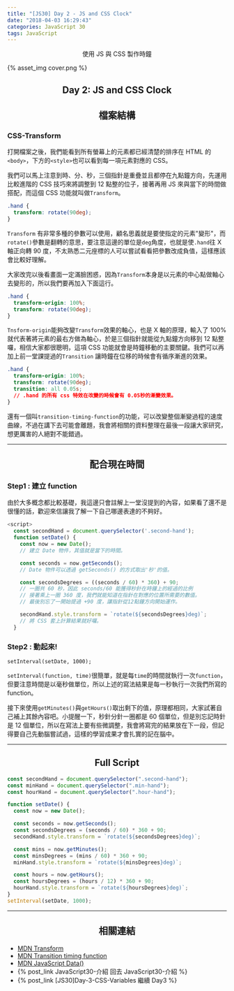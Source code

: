 ```yaml
---
title: "[JS30] Day 2 - JS and CSS Clock"
date: "2018-04-03 16:29:43"
categories: JavaScript 30
tags: JavaScript
---
```


<center>使用 JS 與 CSS 製作時鐘</center>

<!-- more -->

{% asset_img cover.png %}

## <center>Day 2: JS and CSS Clock</center>

## <center>檔案結構</center>

### CSS-Transform

打開檔案之後，我們能看到所有螢幕上的元素都已經清楚的排序在 HTML 的`<body>`，下方的`<style>`也可以看到每一項元素對應的 CSS。

我們可以馬上注意到時、分、秒，三個指針是重疊並且都停在九點鐘方向，先運用比較進階的 CSS 技巧來將調整到 12 點整的位子，接著再用 JS 來與當下的時間做搭配，而這個 CSS 功能就叫做`Transform`。

```css
.hand {
  transform: rotate(90deg);
}
```

`Transform` 有非常多種的參數可以使用，顧名思義就是要使指定的元素"變形"，而`rotate()`參數是翻轉的意思，要注意這邊的單位是`deg`角度，也就是使`.hand`往 X 軸正向轉 90 度，不太熟悉二元座標的人可以嘗試看看把參數改成負值，這樣應該會比較好理解。

大家改完以後看畫面一定滿臉困惑，因為`Transform`本身是以元素的中心點做軸心去變形的，所以我們要再加入下面這行。

```css
.hand {
  transform-origin: 100%;
  transform: rotate(90deg);
}
```

`Tnsform-origin`能夠改變`Transform`效果的軸心，也是 X 軸的原理，輸入了 100%就代表著將元素的最右方做為軸心，於是三個指針就能從九點鐘方向移到 12 點整囉，相信大家都很聰明，這項 CSS 功能就會是時鐘移動的主要關鍵。我們可以再加上前一堂課提過的`Transition` 讓時鐘在位移的時候會有循序漸進的效果。

```css
.hand {
  transform-origin: 100%;
  transform: rotate(90deg);
  transition: all 0.05s;
  // .hand 的所有 css 特效在改變的時候會有 0.05秒的漸變效果。
}
```

還有一個叫`transition-timing-function`的功能，可以改變整個漸變過程的速度曲線，不過在講下去可能會離題，我會將相關的資料整理在最後一段讓大家研究，想更厲害的人絕對不能錯過。

---

## <center>配合現在時間</center>

### Step1 : 建立 function

由於大多概念都比較基礎，我這邊只會註解上一堂沒提到的內容，如果看了還不是很懂的話，歡迎來信讓我了解一下自己哪邊表達的不夠好。

```js
<script>
  const secondHand = document.querySelector('.second-hand');
  function setDate() {
    const now = new Date();
    // 建立 Date 物件，其值就是當下的時間。

    const seconds = now.getSeconds();
    // Date 物件可以透過 getSeconds() 的方式取出'秒'的值。

    const secondsDegrees = ((seconds / 60) * 360) + 90;
    // 一圈共 60 秒，因此 seconds/60 能獲得秒針在時鐘上的經過的比例
    // 接著乘上一圈 360 度，我們就能知道在指針在對應的位置所需要的數值。
    // 最後別忘了一開始提過 +90 度，讓指針從12點鐘方向開始運作。

    secondHand.style.transform = `rotate(${secondsDegrees}deg)`;
    // 將 CSS 套上計算結果就好囉。
  }
```

### Step2 : 動起來!

```JS
setInterval(setDate, 1000);
```

`setInterval(function, time)`很簡單，就是每`time`的時間就執行一次`function`，但要注意時間是以毫秒做單位，所以上述的寫法結果是每一秒執行一次我們所寫的 function。

接下來使用`getMinutes()`與`getHours()`取出剩下的值，原理都相同，大家試著自己補上其餘內容吧。小提醒一下，秒針分針一圈都是 60 個單位，但是別忘記時針是 12 個單位，所以在寫法上要有些微調整，我會將寫完的結果放在下一段，但記得要自己先動腦嘗試過，這樣的學習成果才會扎實的記在腦中。

---

## <center>Full Script</center>

```js
const secondHand = document.querySelector(".second-hand");
const minHand = document.querySelector(".min-hand");
const hourHand = document.querySelector(".hour-hand");

function setDate() {
  const now = new Date();

  const seconds = now.getSeconds();
  const secondsDegrees = (seconds / 60) * 360 + 90;
  secondHand.style.transform = `rotate(${secondsDegrees}deg)`;

  const mins = now.getMinutes();
  const minsDegrees = (mins / 60) * 360 + 90;
  minHand.style.transform = `rotate(${minsDegrees}deg)`;

  const hours = now.getHours();
  const hoursDegrees = (hours / 12) * 360 + 90;
  hourHand.style.transform = `rotate(${hoursDegrees}deg)`;
}
setInterval(setDate, 1000);
```

---

## <center>相關連結</center>

- [MDN Transform](https://developer.mozilla.org/zh-TW/docs/Web/CSS/transform)
- [MDN Transition timing function](https://developer.mozilla.org/zh-TW/docs/Web/CSS/transition-timing-function)
- [MDN JavaScript Data()](https://developer.mozilla.org/zh-TW/docs/Web/JavaScript/Reference/Global_Objects/Date)
- {% post_link JavaScript30-介紹 回去 JavaScript30-介紹 %}
- {% post_link [JS30]Day-3-CSS-Variables 繼續 Day3 %}

